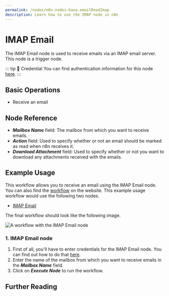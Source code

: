 ```yaml
---
permalink: /nodes/n8n-nodes-base.emailReadImap
description: Learn how to use the IMAP node in n8n
---
```


# IMAP Email

The IMAP Email node is used to receive emails via an IMAP email server. This node is a trigger node.

::: tip 🔑 Credential
You can find authentication information for this node [here](../../../credentials/IMAP/README.md).
:::

## Basic Operations

- Receive an email

## Node Reference

- ***Mailbox Name*** field: The mailbox from which you want to receive emails.
- ***Action*** field: Used to specify whether or not an email should be marked as read when n8n receives it.
- ***Download Attachment*** field: Used to specify whether or not you want to download any attachments received with the emails.

## Example Usage

This workflow allows you to receive an email using the IMAP Email node. You can also find the [workflow](https://n8n.io/workflows/587) on the website. This example usage workflow would use the following two nodes.
- [IMAP Email]()

The final workflow should look like the following image.

![A workflow with the IMAP Email node](REDACTED)

### 1. IMAP Email node

1. First of all, you'll have to enter credentials for the IMAP Email node. You can find out how to do that [here](../../../credentials/IMAP/README.md).
2. Enter the name of the mailbox from which you want to receive emails in the ***Mailbox Name*** field.
3. Click on ***Execute Node*** to run the workflow.

## Further Reading

<FurtherReadingBlog />
